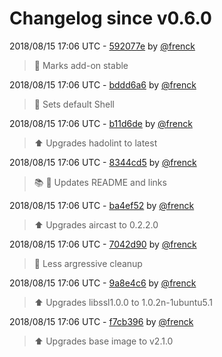 # Changelog since v0.6.0

2018/08/15 17:06 UTC - [592077e](https://github.com/hassio-addons/addon-aircast/commit/592077eb2fd34ab20142eb69f7cbe8010b3f13b2) by [@frenck](https://github.com/frenck)
> :tada: Marks add-on stable 

2018/08/15 17:06 UTC - [bddd6a6](https://github.com/hassio-addons/addon-aircast/commit/bddd6a6733ba9d887519cef736f8a6b6c73dc6eb) by [@frenck](https://github.com/frenck)
> :whale: Sets default Shell 

2018/08/15 17:06 UTC - [b11d6de](https://github.com/hassio-addons/addon-aircast/commit/b11d6dedaad5820f3a786b692e14478e1cb66875) by [@frenck](https://github.com/frenck)
> :arrow_up: Upgrades hadolint to latest 

2018/08/15 17:06 UTC - [8344cd5](https://github.com/hassio-addons/addon-aircast/commit/8344cd57ee6de015a9575ee78777fa571be96791) by [@frenck](https://github.com/frenck)
> :books: :shirt: Updates README and links 

2018/08/15 17:06 UTC - [ba4ef52](https://github.com/hassio-addons/addon-aircast/commit/ba4ef5217bea754e64755dea6677aa134ae71f32) by [@frenck](https://github.com/frenck)
> :arrow_up: Upgrades aircast to 0.2.2.0 

2018/08/15 17:06 UTC - [7042d90](https://github.com/hassio-addons/addon-aircast/commit/7042d9072927f6e2593ea3ef9ebca08f6f6cdc2c) by [@frenck](https://github.com/frenck)
> :rocket: Less argressive cleanup 

2018/08/15 17:06 UTC - [9a8e4c6](https://github.com/hassio-addons/addon-aircast/commit/9a8e4c65092a1f3f71bcf09de5d87836e0239655) by [@frenck](https://github.com/frenck)
> :arrow_up: Upgrades libssl1.0.0 to 1.0.2n-1ubuntu5.1 

2018/08/15 17:06 UTC - [f7cb396](https://github.com/hassio-addons/addon-aircast/commit/f7cb3966d804a973b53c97b94ea84a4908b34461) by [@frenck](https://github.com/frenck)
> :arrow_up: Upgrades base image to v2.1.0 

